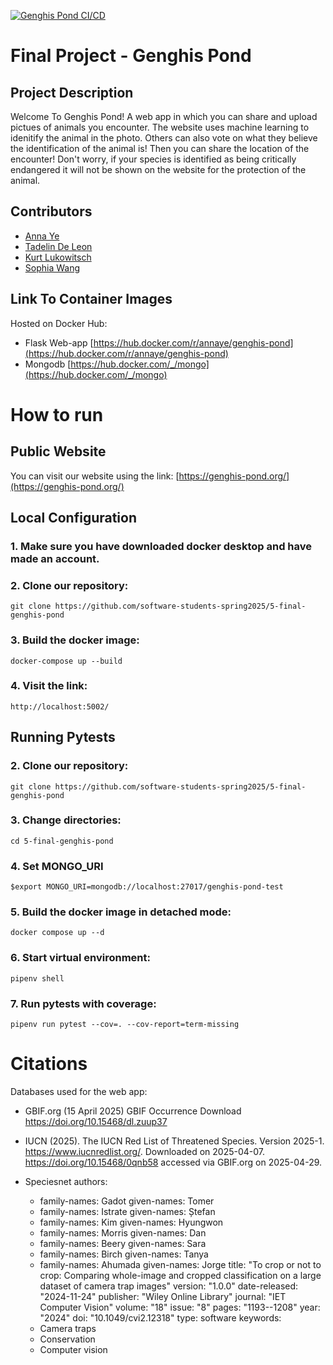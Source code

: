 [![Genghis Pond CI/CD](https://github.com/software-students-spring2025/5-final-genghis-pond/actions/workflows/web-app-build.yaml/badge.svg)](https://github.com/software-students-spring2025/5-final-genghis-pond/actions/workflows/web-app-build.yaml)

# Final Project - Genghis Pond

## Project Description

Welcome To Genghis Pond! A web app in which you can share and upload pictues of animals you encounter. The website uses machine learning to idenitify the animal in the photo. Others can also vote on what they believe the identification of the animal is! Then you can share the location of the encounter!
Don't worry, if your species is identified as being critically endangered it will not be shown on the website for the protection of the animal.


## Contributors

- [Anna Ye](https://github.com/AnnaTheYe)
- [Tadelin De Leon](https://github.com/TadelinD)
- [Kurt Lukowitsch](https://github.com/kl3641)
- [Sophia Wang](https://github.com/s-m-wang)

## Link To Container Images

Hosted on Docker Hub: 
- Flask Web-app [https://hub.docker.com/r/annaye/genghis-pond](https://hub.docker.com/r/annaye/genghis-pond)
- Mongodb [https://hub.docker.com/_/mongo](https://hub.docker.com/_/mongo)

# How to run

## Public Website

You can visit our website using the link: [https://genghis-pond.org/](https://genghis-pond.org/)

## Local Configuration

### 1. Make sure you have downloaded docker desktop and have made an account.

### 2. Clone our repository:

```
git clone https://github.com/software-students-spring2025/5-final-genghis-pond
```


### 3. Build the docker image:

```
docker-compose up --build
```

### 4. Visit the link:

```
http://localhost:5002/
```

## Running Pytests

### 2. Clone our repository:

```
git clone https://github.com/software-students-spring2025/5-final-genghis-pond
```

### 3. Change directories:

```
cd 5-final-genghis-pond
```

### 4. Set MONGO_URI

```
$export MONGO_URI=mongodb://localhost:27017/genghis-pond-test
```

### 5. Build the docker image in detached mode:

```
docker compose up --d
```

### 6. Start virtual environment:

```
pipenv shell
```

### 7. Run pytests with coverage:

```
pipenv run pytest --cov=. --cov-report=term-missing
```

# Citations
Databases used for the web app:

* GBIF.org (15 April 2025) GBIF Occurrence Download https://doi.org/10.15468/dl.zuup37
* IUCN (2025). The IUCN Red List of Threatened Species. Version 2025-1. https://www.iucnredlist.org/. Downloaded on 2025-04-07. https://doi.org/10.15468/0qnb58 accessed via GBIF.org on 2025-04-29.

* Speciesnet
authors:
  - family-names: Gadot
    given-names: Tomer
  - family-names: Istrate
    given-names: Ștefan
  - family-names: Kim
    given-names: Hyungwon
  - family-names: Morris
    given-names: Dan
  - family-names: Beery
    given-names: Sara
  - family-names: Birch
    given-names: Tanya
  - family-names: Ahumada
    given-names: Jorge
title: "To crop or not to crop: Comparing whole-image and cropped classification on a large dataset of camera trap images"
version: "1.0.0"
date-released: "2024-11-24"
publisher: "Wiley Online Library"
journal: "IET Computer Vision"
volume: "18"
issue: "8"
pages: "1193--1208"
year: "2024"
doi: "10.1049/cvi2.12318" 
type: software
keywords:
  - Camera traps
  - Conservation
  - Computer vision
